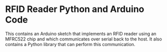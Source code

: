 RFID Reader Python and Arduino Code
===================================

This contains an Arduino sketch that implements an RFID reader 
using an MFRC522 chip and which communicates over serial back to
the host. It also contains a Python library that can perform this
communication.

